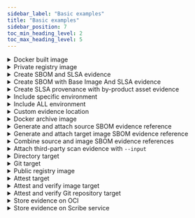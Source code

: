 ```yaml
---
sidebar_label: "Basic examples"
title: "Basic examples"
sidebar_position: 7
toc_min_heading_level: 2
toc_max_heading_level: 5
---
```


<details>
  <summary>  Docker built image </summary>

Create SLSA Provenance for image built by local docker `image_name:latest` image.

```bash
docker build . -t image_name:latest
valint slsa image_name:latest
``` 
</details>

<details>
  <summary>  Private registry image </summary>

Create SLSA Provenance for images hosted by a private registry.

> `docker login` command is required to enable access the private registry.

```bash
docker login
valint slsa scribesecurity/example:latest
```
</details>

<details>
  <summary>  Create SBOM and SLSA evidence </summary>

Generate a Software Bill of Materials (SBOM) and corresponding SLSA evidence for a container image.

```bash
valint bom scribesecurity/example:latest --provenance
```

</details>

<details>
  <summary>  Create SBOM with Base Image And SLSA evidence </summary>

Generate an SBOM and corresponding SLSA evidence for a container image, including analysis of the specified base image.      

```bash
valint bom scribesecurity/example:latest --provenance --base-image ./Dockerfile
```

</details>

<details>
  <summary> Create SLSA provenance with by-product asset evidence </summary>

Generate SLSA Provenance for a container image, incorporating by-product asset evidence using the `--input` flag.

```bash
valint bom scribesecurity/example:latest --provenance --input sarif:my_report.json --input git:https://github.com/example/repo.git --input sqllite:latest
```

</details>

<details>
  <summary>  Include specific environment </summary>

Custom env added to SLSA Provenance internal parameters.

```bash
export test_env=test_env_value
valint slsa busybox:latest --env test_env 
```

</details>

<details>
  <summary>  Include ALL environment </summary>

ALL environment added to SLSA Provenance.

```bash
export test_env=test_env_value
valint slsa busybox:latest --all-env
```

</details>


<details>
  <summary> Custom evidence location </summary>

Use flags `--output-directory` or `--output-file` flags to set the default location.

```bash
# Save evidence to custom path
valint slsa busybox:latest --output-file my_slsa_provenance.json
ls -lh my_slsa_provenance.json

# Change evidence cache directory 
valint slsa busybox:latest --output-directory ./my_evidence_cache
ls -lhR my_evidence_cache
``` 
</details>

<details>
  <summary> Docker archive image  </summary>

Create SLSA Provenance for local `docker save ...` output.

```bash
docker save busybox:latest -o busybox_archive.tar
valint slsa docker-archive:busybox_archive.tar
``` 
</details>

<details>
  <summary>Generate and attach source SBOM evidence reference</summary>

Generate an SBOM for the Git repository and attach it to the SLSA provenance as a by-product evidence reference.

```bash
valint slsa --source git:https://github.com/your-org/your-repo.git --git-tag v1.0.0
```

</details>

<details>
  <summary>Generate and attach target image SBOM evidence reference</summary>

Generate an SBOM for the primary image target and attach it to the provenance.

```bash
valint slsa alpine:latest --bom
```

</details>

<details>
  <summary>Combine source and image SBOM evidence references</summary>

Attach SBOMs for both the source repository and the image in a single provenance document.

```bash
valint slsa alpine:latest \
  --bom \
  --source git:https://github.com/your-org/your-repo.git --git-tag v1.0.0
```

</details>

<details>
  <summary>Attach third-party scan evidence with <code>--input</code></summary>

Include external scan results (e.g., a Trivy JSON report) as an additional by-product evidence reference.

```bash
valint slsa alpine:latest --input trivy:scan_result.json
```

</details>


<details>
  <summary> Directory target  </summary>

Create SLSA Provenance for a local directory.

```bash
mkdir testdir
echo "test" > testdir/test.txt

valint slsa dir:testdir
``` 
</details>


<details>
  <summary> Git target  </summary>

Create SLSA Provenance for `mongo-express` remote git repository.

```bash
valint slsa git:https://github.com/mongo-express/mongo-express.git
``` 

Create SLSA Provenance for `yourrepository` local git repository.

```bash
git clone https://github.com/yourrepository.git
valint slsa git:yourrepository
``` 

</details>

<details>
  <summary>  Public registry image  </summary>

Create SLSA Provenance for remote `busybox:latest` image.

```bash
valint slsa busybox:latest
``` 

</details>

<details>
  <summary> Attest target </summary>

Create and sign SLSA Provenance for target. <br />

> By default, *Valint* is using **[Sigstore](https://www.sigstore.dev/ "Sigstore")** interactive flow as the engine behind the signing mechanism.

```bash
valint slsa busybox:latest -o attest
``` 
</details>

<details>
  <summary> Attest and verify image target </summary>

Generating and verifying SLSA Provenance `attestation` for image target `busybox:latest`.

> By default, *Valint* is using **[Sigstore](https://www.sigstore.dev/ "Sigstore")** interactive flow as the engine behind the signing mechanism.

```bash
# Create SLSA Provenance attestations
valint slsa busybox:latest -vv -o attest

# Verify SLSA Provenance attestations
valint verify busybox:latest -i attest-slsa
```
</details>



<details>
  <summary> Attest and verify Git repository target  </summary>

Generating and verifying `statements` for remote git repo target `https://github.com/mongo-express/mongo-express.git`.

```bash
valint slsa git:https://github.com/mongo-express/mongo-express.git -o attest
valint verify git:https://github.com/mongo-express/mongo-express.git
``` 

Or for a local repository
```bash
# Cloned a local repository
git clone https://github.com/mongo-express/mongo-expressvalint ver.git

# Create CycloneDX SLSA Provenance attestations
valint slsa git:./mongo-express -o attest

# Verify CycloneDX SLSA Provenance attestations
valint verify git:./mongo-express -i attest-slsa
```
</details>

<details>
  <summary> Store evidence on OCI </summary>

Store any evidence on any OCI registry. <br />
Support storage for all targets and both SLSA Provenance and SLSA evidence formats.

> Use `-o`, `--format` to select between supported formats. <br />
> Write permission to `--oci-repo` value is required. 

```bash
# Login to registry
docker login $

# Generate and push evidence to registry
valint slsa [target] -o [attest, statement] --oci --oci-repo $REGISTRY_URL

# Pull and validate evidence from registry
valint verify [target] -i [attest-slsa, statement-slsa] --oci --oci-repo $REGISTRY_URL -f
```
> Note `-f` in the verification command, which skips the local cache evidence lookup.

</details>

<details>
  <summary> Store evidence on Scribe service </summary>

Store any evidence on any Scribe service. <br />
Support storage for all targets and both SLSA Provenance and SLSA evidence formats.

> Use `-o`, `--format` to select between supported formats. <br />
> Credentials for Scribe API is required. 

```bash

# Set Scribe credentials
export SCRIBE_TOKEN=**

# Generate and push evidence to registry
valint slsa [target] -o [attest, statement] --f \
  -P $SCRIBE_TOKEN

# Pull and validate evidence from registry
valint verify [target] -i [attest-slsa, statement-slsa] -f \
  -P $SCRIBE_TOKEN
```

> Note `-f` in the verification command, which skips the local cache evidence lookup.

</details>














